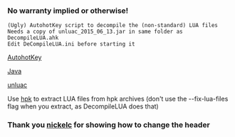 ### No warranty implied or otherwise!
```
(Ugly) AutohotKey script to decompile the (non-standard) LUA files
Needs a copy of unluac_2015_06_13.jar in same folder as DecompileLUA.ahk
Edit DeCompileLUA.ini before starting it
```

[AutohotKey](https://autohotkey.com/download/)

[Java](https://java.com/download)

[unluac](https://sourceforge.net/projects/unluac/files/Unstable/)

Use [hpk](https://github.com/nickelc/hpk) to extract LUA files from hpk archives  (don't use the --fix-lua-files flag when you extract, as DecompileLUA does that)

### Thank you [nickelc](https://www.techpowerup.com/forums/threads/tropico-3-4-5-hpk-archiver.113705/page-6#post-3815805) for showing how to change the header
